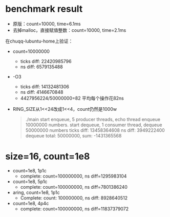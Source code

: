 # benchmark result

* 原版：count=10000, time=6.1ms
* 去掉malloc，直接赋值整数：count=10000, time=2.1ms

在chuqq-lubuntu-home上验证：

* count=10000000
    * ticks diff: 22420985796
    * ns diff: 6579135488
* -O3
    * ticks diff: 14132481306
    * ns diff: 4146670848
    * 4427956224/50000000=82 平均每个操作花82ns


* RING_SIZE从1<<24改成1<<4，count仍然是1000w

    > ./main
    start enqueue, 5 producer threads, echo thread enqueue 10000000 numbers.
    start dequeue, 1 consumer thread, dequeue 50000000 numbers
    ticks diff: 13458364608
    ns diff: 3949222400
    dequeue total: 50000000, sum: -1431365568

# size=16, count=1e8

* count=1e8, 1p1c
    * complete: count=100000000, ns diff=1295983104
* count=1e8, 5p1c
    * complete: count=100000000, ns diff=7801386240
* aring, count=1e8, 1p1c
    * Complete: count: 100000000, ns diff: 8928640512
* count=1e8, 4p4c
    * complete: count=100000000, ns diff=11837379072
